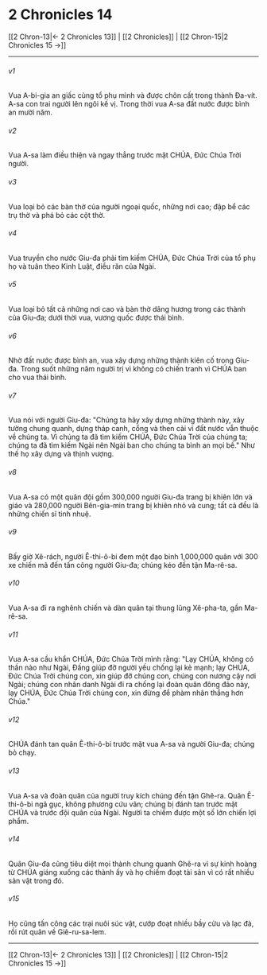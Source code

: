 # 2 Chronicles 14

[[2 Chron-13|← 2 Chronicles 13]] | [[2 Chronicles]] | [[2 Chron-15|2 Chronicles 15 →]]
***



###### v1 
Vua A-bi-gia an giấc cùng tổ phụ mình và được chôn cất trong thành Đa-vít. A-sa con trai người lên ngôi kế vị. Trong thời vua A-sa đất nước được bình an mười năm. 

###### v2 
Vua A-sa làm điều thiện và ngay thẳng trước mặt CHÚA, Đức Chúa Trời người. 

###### v3 
Vua loại bỏ các bàn thờ của người ngoại quốc, những nơi cao; đập bể các trụ thờ và phá bỏ các cột thờ. 

###### v4 
Vua truyền cho nước Giu-đa phải tìm kiếm CHÚA, Đức Chúa Trời của tổ phụ họ và tuân theo Kinh Luật, điều răn của Ngài. 

###### v5 
Vua loại bỏ tất cả những nơi cao và bàn thờ dâng hương trong các thành của Giu-đa; dưới thời vua, vương quốc được thái bình. 

###### v6 
Nhờ đất nước được bình an, vua xây dựng những thành kiên cố trong Giu-đa. Trong suốt những năm người trị vì không có chiến tranh vì CHÚA ban cho vua thái bình. 

###### v7 
Vua nói với người Giu-đa: "Chúng ta hãy xây dựng những thành này, xây tường chung quanh, dựng tháp canh, cổng và then cài vì đất nước vẫn thuộc về chúng ta. Vì chúng ta đã tìm kiếm CHÚA, Đức Chúa Trời của chúng ta; chúng ta đã tìm kiếm Ngài nên Ngài ban cho chúng ta bình an mọi bề." Như thế họ xây dựng và thịnh vượng. 

###### v8 
Vua A-sa có một quân đội gồm 300,000 người Giu-đa trang bị khiên lớn và giáo và 280,000 người Bên-gia-min trang bị khiên nhỏ và cung; tất cả đều là những chiến sĩ tinh nhuệ. 

###### v9 
Bấy giờ Xê-rách, người Ê-thi-ô-bi đem một đạo binh 1,000,000 quân với 300 xe chiến mã đến tấn công người Giu-đa; chúng kéo đến tận Ma-rê-sa. 

###### v10 
Vua A-sa đi ra nghênh chiến và dàn quân tại thung lũng Xê-pha-ta, gần Ma-rê-sa. 

###### v11 
Vua A-sa cầu khẩn CHÚA, Đức Chúa Trời mình rằng: "Lạy CHÚA, không có thần nào như Ngài, Đấng giúp đỡ người yếu chống lại kẻ mạnh; lạy CHÚA, Đức Chúa Trời chúng con, xin giúp đỡ chúng con, chúng con nương cậy nơi Ngài; chúng con nhân danh Ngài đi ra chống lại đoàn quân đông đảo này, lạy CHÚA, Đức Chúa Trời chúng con, xin đừng để phàm nhân thắng hơn Chúa." 

###### v12 
CHÚA đánh tan quân Ê-thi-ô-bi trước mặt vua A-sa và người Giu-đa; chúng bỏ chạy. 

###### v13 
Vua A-sa và đoàn quân của người truy kích chúng đến tận Ghê-ra. Quân Ê-thi-ô-bi ngã gục, không phương cứu vãn; chúng bị đánh tan trước mặt CHÚA và trước đội quân của Ngài. Người ta chiếm được một số lớn chiến lợi phẩm. 

###### v14 
Quân Giu-đa cũng tiêu diệt mọi thành chung quanh Ghê-ra vì sự kinh hoàng từ CHÚA giáng xuống các thành ấy và họ chiếm đoạt tài sản vì có rất nhiều sản vật trong đó. 

###### v15 
Họ cũng tấn công các trại nuôi súc vật, cướp đoạt nhiều bầy cừu và lạc đà, rồi rút quân về Giê-ru-sa-lem.

***
[[2 Chron-13|← 2 Chronicles 13]] | [[2 Chronicles]] | [[2 Chron-15|2 Chronicles 15 →]]
